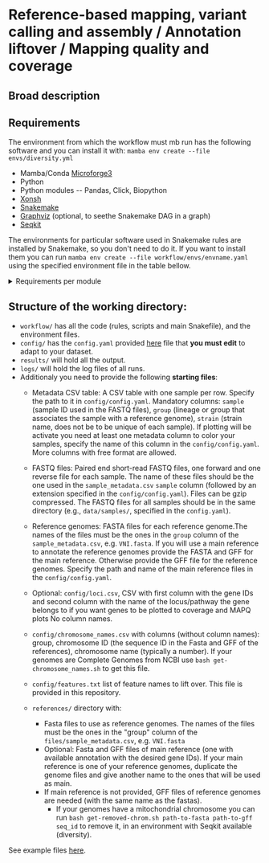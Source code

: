 
# Reference-based mapping, variant calling and assembly / Annotation liftover / Mapping quality and coverage

## Broad description


## Requirements

The environment from which the workflow must mb run has the following software and you can install it with: `mamba env create --file envs/diversity.yml`
* Mamba/Conda [Microforge3](https://mamba.readthedocs.io/en/latest/installation/mamba-installation.html)
* Python
* Python modules -- Pandas, Click, Biopython
* [Xonsh](https://xon.sh/)
* [Snakemake](https://snakemake.github.io/)
* [Graphviz](https://graphviz.org/) (optional, to seethe Snakemake DAG in a graph) 
* [Seqkit](https://bioinf.shenwei.me/seqkit/)

The environments for particular software used in Snakemake rules are installed by Snakemake, so you don't need to do it. If you want to install them you can run `mamba env create --file workflow/envs/envname.yaml` using the specified environment file in the table bellow. 
<details>
<summary>Requirements per module </summary> 

| Module | Software | Environment files |
| :---------------- | ----: |----: |
| Module: Annotate references|[Litoff](https://github.com/agshumate/Liftoff)|`workflow/envs/liftoff.yaml`|
| Module: Main |[Snippy](https://github.com/tseemann/snippy), [Litoff](https://github.com/agshumate/Liftoff), [AGAT](https://github.com/NBISweden/AGAT)|`workflow/envs/snippy.yaml`, `workflow/envs/liftoff.yaml`, `workflow/envs/agat.yaml`|
| Module: Coverage - Quality|[Mosdepth](https://github.com/brentp/mosdepth), [Samtools](https://www.htslib.org/), R and R libraries -- tidyverse ComplexHeatmap, svglite, scales, RColorBrewer|`workflow/envs/depth.yaml`, `workflow/envs/samtools.yaml`, `workflow/envs/r.yaml`|
| Module: Plotting |[Samtools](https://www.htslib.org/), Gnuplot, matplotlib, tectonic, texlive-core, R and R libraries -- tidyverse ComplexHeatmap, svglite, scales, RColorBrewer|`envs/plot-bamstats.yaml`,`envs/r.yaml`|
</details>

## Structure of the working directory:    
  * `workflow/` has all the code (rules, scripts and main Snakefile), and the environment files.
  * `config/` has the `config.yaml` provided [here](https://github.com/magwenelab/DiversityPipeline/blob/workflow-style/config.yaml) file that **you must edit** to adapt to your dataset.
  * `results/` will hold all the output.
  * `logs/` will hold the log files of all runs.  
  * Additionaly you need to provide the following **starting files**:
    * Metadata CSV table: A CSV table with one sample per row. Specify the path to it in `config/config.yaml`. Mandatory columns: `sample` (sample ID used in the FASTQ files), `group` (lineage or group that associates the sample with a reference genome), `strain` (strain name, does not be to be unique of each sample). If plotting will be activate you need at least one metadata column to color your samples, specify the name of this column in the `config/config.yaml`. More columns with free format are allowed.
    * FASTQ files: Paired end short-read FASTQ files, one forward and one reverse file for each sample. The name of these files should be the one used in the `sample_metadata.csv` `sample` column (followed by an extension specified in the `config/config.yaml`). Files can be gzip compressed. The FASTQ files for all samples should be in the same directory (e.g., `data/samples/`, specified in the `config.yaml`).
    * Reference genomes: FASTA files for each reference genome.The names of the files must be the ones in the `group` column of the `sample_metadata.csv`, e.g. `VNI.fasta`. If you will use a main reference to annotate the reference genomes provide the FASTA and GFF for the main reference. Otherwise provide the GFF file for the reference genomes. Specify the path and name of the main reference files in the `config/config.yaml`.

    * Optional: `config/loci.csv`, CSV with first column with the gene IDs and second column with the name of the locus/pathway the gene belongs to if you want genes to be plotted to coverage and MAPQ plots  No column names.
    * `config/chromosome_names.csv` with columns (without column names): group, chromosome ID (the sequence ID in the Fasta and GFF of the references), chromosome name (typically a number). If your genomes are Complete Genomes from NCBI use `bash get-chromosome_names.sh` to get this file.
    * `config/features.txt` list of feature names to lift over. This file is provided in this repository.
    * `references/` directory with:
      * Fasta files to use as reference genomes. The names of the files must be the ones in the "group" column of the `files/sample_metadata.csv`, e.g. `VNI.fasta`
      * Optional: Fasta and GFF files of main reference (one with available annotation with the desired gene IDs). If your main reference is one of your reference genomes, duplicate the genome files and give another name to the ones that will be used as main.
      * If main reference is not provided, GFF files of reference genomes are needed (with the same name as the fastas).
        * If your genomes have a mitochondrial chromosome you can run `bash get-removed-chrom.sh path-to-fasta path-to-gff seq_id` to remove it, in an environment with Seqkit available (diversity).

  See example files [here](https://github.com/magwenelab/DiversityPipeline/tree/workflow-style/config).

